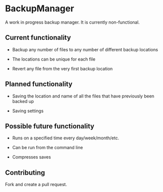 # BackupManager
A work in progress backup manager. It is currently non-functional.

## Current functionality
- Backup any number of files to any number of different backup locations

- The locations can be unique for each file

- Revert any file from the very first backup location

## Planned functionality
- Saving the location and name of all the files that have previously been backed up

- Saving settings

## Possible future functionality
- Runs on a specified time every day/week/month/etc.

- Can be run from the command line

- Compresses saves

## Contributing
Fork and create a pull request.
